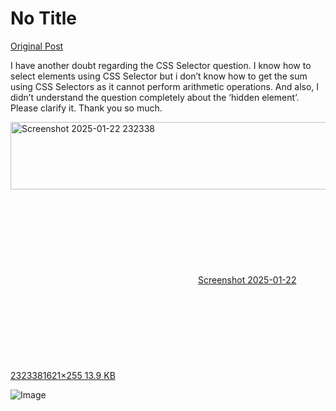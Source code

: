 # No Title

[Original Post](https://discourse.onlinedegree.iitm.ac.in/t/161083/87)

<p>I have another doubt regarding the CSS Selector question. I know how to select elements using CSS Selector but i don’t know how to get the sum using CSS Selectors as it cannot perform arithmetic operations. And also, I didn’t understand the question completely about the ‘hidden element’. Please clarify it. Thank you so much.<br>
<div class="lightbox-wrapper"><a class="lightbox" href="https://europe1.discourse-cdn.com/flex013/uploads/iitm/original/3X/3/4/3488d91f7599c325bc0dfe148df9e5dd37df0908.png" data-download-href="/uploads/short-url/7uK1vbODONOtBNfto4EPJMQA0ty.png?dl=1" title="Screenshot 2025-01-22 232338" rel="noopener nofollow ugc"><img src="https://europe1.discourse-cdn.com/flex013/uploads/iitm/optimized/3X/3/4/3488d91f7599c325bc0dfe148df9e5dd37df0908_2_690x108.png" alt="Screenshot 2025-01-22 232338" data-base62-sha1="7uK1vbODONOtBNfto4EPJMQA0ty" width="690" height="108" srcset="https://europe1.discourse-cdn.com/flex013/uploads/iitm/optimized/3X/3/4/3488d91f7599c325bc0dfe148df9e5dd37df0908_2_690x108.png, https://europe1.discourse-cdn.com/flex013/uploads/iitm/optimized/3X/3/4/3488d91f7599c325bc0dfe148df9e5dd37df0908_2_1035x162.png 1.5x, https://europe1.discourse-cdn.com/flex013/uploads/iitm/optimized/3X/3/4/3488d91f7599c325bc0dfe148df9e5dd37df0908_2_1380x216.png 2x" data-dominant-color="28292D"><div class="meta"><svg class="fa d-icon d-icon-far-image svg-icon" aria-hidden="true"><use href="#far-image"></use></svg><span class="filename">Screenshot 2025-01-22 232338</span><span class="informations">1621×255 13.9 KB</span><svg class="fa d-icon d-icon-discourse-expand svg-icon" aria-hidden="true"><use href="#discourse-expand"></use></svg></div></a></div></p>

![Image](https://europe1.discourse-cdn.com/flex013/uploads/iitm/optimized/3X/3/4/3488d91f7599c325bc0dfe148df9e5dd37df0908_2_690x108.png)